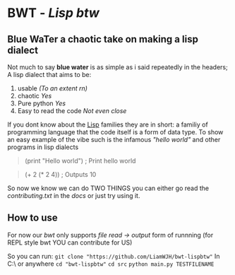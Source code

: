 # BWT - _Lisp btw_
## Blue WaTer a chaotic take on making a lisp dialect

Not much to say **blue water** is as simple as i said repeatedly in the headers; A lisp dialect that aims to be: 
1. usable _(To an extent rn)_
2. chaotic _Yes_
3. Pure python _Yes_
4. Easy to read the code  _Not even close_

If you dont know about the [Lisp](https://en.wikipedia.org/wiki/Lisp_(programming_language)) families they are in short: a familiy of programming language that the code itself is a form of data type.
To show an easy example of the vibe such is the infamous _"hello world"_ and other programs in lisp dialects
> (print "Hello world")      ; Print hello world

> (+ 2 (* 2 4))                   ; Outputs 10

So now we know we can do TWO THINGS you can either go read the *contributing.txt* in the *docs* or just try using it.

## How to use
For now our *bwt* only supports *file read -> output* form of runnning (for REPL style bwt YOU can contribute for US)

So you can run:
```git clone "https://github.com/LiamWJH/bwt-lispbtw"``` In C:\ or anywhere
```cd "bwt-lispbtw"```
```cd src```
```python main.py TESTFILENAME```